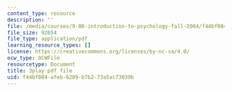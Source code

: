 ```yaml
---
content_type: resource
description: ''
file: /media/courses/9-00-introduction-to-psychology-fall-2004/f44bf084afeb6209b7b273a5ac73039b_10489.pdf
file_size: 92654
file_type: application/pdf
learning_resource_types: []
license: https://creativecommons.org/licenses/by-nc-sa/4.0/
ocw_type: OCWFile
resourcetype: Document
title: 3play pdf file
uid: f44bf084-afeb-6209-b7b2-73a5ac73039b
---
```

